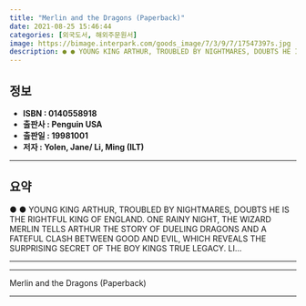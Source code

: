 ```yaml
---
title: "Merlin and the Dragons (Paperback)"
date: 2021-08-25 15:46:44
categories: [외국도서, 해외주문원서]
image: https://bimage.interpark.com/goods_image/7/3/9/7/17547397s.jpg
description: ● ● YOUNG KING ARTHUR, TROUBLED BY NIGHTMARES, DOUBTS HE IS THE RIGHTFUL KING OF ENGLAND. ONE RAINY NIGHT, THE WIZARD MERLIN TELLS ARTHUR THE STORY OF DUELING
---
```


## **정보**

- **ISBN : 0140558918**
- **출판사 : Penguin USA**
- **출판일 : 19981001**
- **저자 : Yolen, Jane/ Li, Ming (ILT)**

------



## **요약**

●  ●  YOUNG KING ARTHUR, TROUBLED BY NIGHTMARES, DOUBTS HE IS THE RIGHTFUL KING OF ENGLAND. ONE RAINY NIGHT, THE WIZARD MERLIN TELLS ARTHUR THE STORY OF DUELING DRAGONS AND A FATEFUL CLASH BETWEEN GOOD AND EVIL, WHICH REVEALS THE SURPRISING SECRET OF THE BOY KINGS TRUE LEGACY. LI... 

------



------


Merlin and the Dragons (Paperback) 

------


